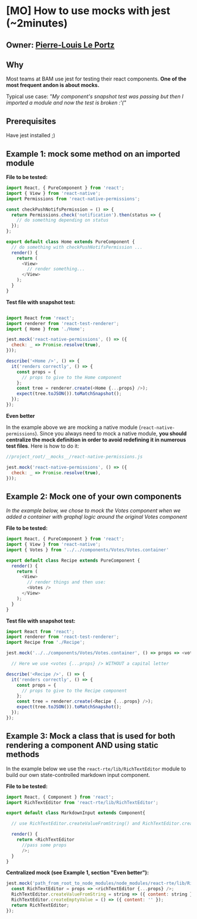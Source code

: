 # [MO] How to use mocks with jest (~2minutes)

## Owner: [Pierre-Louis Le Portz](https://github.com/pleportz)

## Why

Most teams at BAM use jest for testing their react components. **One of the most frequent andon is about mocks.**

Typical use case:
*"My component's snapshot test was passing but then I imported a module and now the test is broken :'("*

## Prerequisites

Have jest installed ;)

## Example 1: mock some method on an imported module

**File to be tested:**

```javascript
import React, { PureComponent } from 'react';
import { View } from 'react-native';
import Permissions from 'react-native-permissions';

const checkPushNotifsPermission = () => {
  return Permissions.check('notification').then(status => {
    // do something depending on status
  });
};

export default class Home extends PureComponent {
  // do something with checkPushNotifsPermission ...
  render() {
    return (
      <View>
        // render something...
      </View>
    );
  }
}
```

**Test file with snapshot test:**

```javascript

import React from 'react';
import renderer from 'react-test-renderer';
import { Home } from './Home';

jest.mock('react-native-permissions', () => ({
  check: _ => Promise.resolve(true),
}));

describe('<Home />', () => {
  it('renders correctly', () => {
    const props = {
      // props to give to the Home component
    };
    const tree = renderer.create(<Home {...props} />);
    expect(tree.toJSON()).toMatchSnapshot();
  });
});
```

**Even better**

In the example above we are mocking a native module (`react-native-permissions`). Since you always need to mock a native module, **you should centralize the mock definition in order to avoid redefining it in numerous test files**. Here is how to do it:

 ```javascript
 //project_root/__mocks__/react-native-permissions.js

 jest.mock('react-native-permissions', () => ({
   check: _ => Promise.resolve(true),
 }));
 ```

## Example 2: Mock one of your own components

*In the example below, we chose to mock the Votes component when we added a container with graphql logic around the original Votes component*

**File to be tested:**

```javascript
import React, { PureComponent } from 'react';
import { View } from 'react-native';
import { Votes } from '../../components/Votes/Votes.container'

export default class Recipe extends PureComponent {
  render() {
    return (
      <View>
        // render things and then use:
        <Votes />
      </View>
    );
  }
}
```

**Test file with snapshot test:**

```javascript
import React from 'react';
import renderer from 'react-test-renderer';
import Recipe from './Recipe';

jest.mock('../../components/Votes/Votes.container', () => props => <votes {...props} />);

  // Here we use <votes {...props} /> WITHOUT a capital letter

describe('<Recipe />', () => {
  it('renders correctly', () => {
    const props = {
      // props to give to the Recipe component
    };
    const tree = renderer.create(<Recipe {...props} />);
    expect(tree.toJSON()).toMatchSnapshot();
  });
});
```

## Example 3: Mock a class that is used for both rendering a component AND using static methods

In the example below we use the `react-rte/lib/RichTextEditor` module to build our own state-controlled markdown input component.


**File to be tested:**

```javascript
import React, { Component } from 'react';
import RichTextEditor from 'react-rte/lib/RichTextEditor';

export default class MarkdownInput extends Component{

  // use RichTextEditor.createValueFromString() and RichTextEditor.createEmptyValue() in some lifecycle methods

  render() {
    return <RichTextEditor
      //pass some props
      />;
  }
}
```

**Centralized mock (see Example 1, section "Even better"):**

```javascript
jest.mock('path_from_root_to_node_modules/node_modules/react-rte/lib/RichTextEditor', () => {
  const RichTextEditor = props => <richTextEditor {...props} />;
  RichTextEditor.createValueFromString = string => ({ content: string });
  RichTextEditor.createEmptyValue = () => ({ content: '' });
  return RichTextEditor;
});
```
